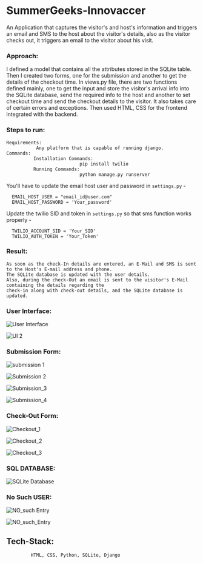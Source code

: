 # SummerGeeks-Innovaccer
An Application that captures the visitor's and host's information and triggers an email and SMS to the host about the visitor's details, also as the visitor checks out, it triggers an email to the visitor about his visit.
### Approach:
 I defined a model that contains all the attributes stored in the SQLite table. Then I created two forms, one for the submission and another to get the details of the checkout time. In views.py file, there are two functions defined mainly, one to get the input and store the visitor's arrival info into the SQLite database, send the required info to the host and another to set checkout time and send the checkout details to the visitor. It also takes care of certain errors and exceptions. Then used HTML, CSS for the frontend integrated with the backend.
   
### Steps to run:
    Requirements:
               Any platform that is capable of running django.
    Commands:
              Installation Commands:
                               pip install twilio
              Running Commands:
                               python manage.py runserver


You'll have to update the email host user and password in ``settings.py`` - 

      EMAIL_HOST_USER = "email_id@user.com"
      EMAIL_HOST_PASSWORD = 'Your_password'

Update the twilio SID and token in ``settings.py`` so that sms function works properly -

      TWILIO_ACCOUNT_SID = 'Your_SID'
      TWILIO_AUTH_TOKEN = 'Your_Token'
      
### Result:
    As soon as the check-In details are entered, an E-Mail and SMS is sent to the Host's E-mail address and phone.
    The SQLite database is updated with the user details.
    Also, during the check-Out an email is sent to the visitor's E-Mail containing the details regarding the 
    check-in along with check-out details, and the SQLite database is updated.
  

### User Interface:
![User Interface](https://github.com/Bansalritik/SummerGeeks-Innovaccer/blob/master/images/user%20interface.jpg)


![UI 2](https://github.com/Bansalritik/SummerGeeks-Innovaccer/blob/master/images/user-interface2.jpg)


### Submission Form:
![submission 1](https://github.com/Bansalritik/SummerGeeks-Innovaccer/blob/master/images/submission1.jpg)


![Submission 2](https://github.com/Bansalritik/SummerGeeks-Innovaccer/blob/master/images/submission2.jpg)


![Submission_3](https://github.com/Bansalritik/SummerGeeks-Innovaccer/blob/master/images/submission3.jpg)


![Submission_4](https://github.com/Bansalritik/SummerGeeks-Innovaccer/blob/master/images/submission4.jpg)


### Check-Out Form:
![Checkout_1](https://github.com/Bansalritik/SummerGeeks-Innovaccer/blob/master/images/checkout1.jpg )


![Checkout_2](https://github.com/Bansalritik/SummerGeeks-Innovaccer/blob/master/images/checkout2.jpg )


![Checkout_3](https://github.com/Bansalritik/SummerGeeks-Innovaccer/blob/master/images/checkout3.jpg )


### SQL DATABASE:
![SQLite Database](https://github.com/Bansalritik/SummerGeeks-Innovaccer/blob/master/images/database.jpg)


### No Such USER:
![NO_such Entry](https://github.com/Bansalritik/SummerGeeks-Innovaccer/blob/master/images/error1.jpg )


![NO_such_Entry](https://github.com/Bansalritik/SummerGeeks-Innovaccer/blob/master/images/error2.jpg )



## Tech-Stack:
             HTML, CSS, Python, SQLite, Django


   
   
   
   
   
   
